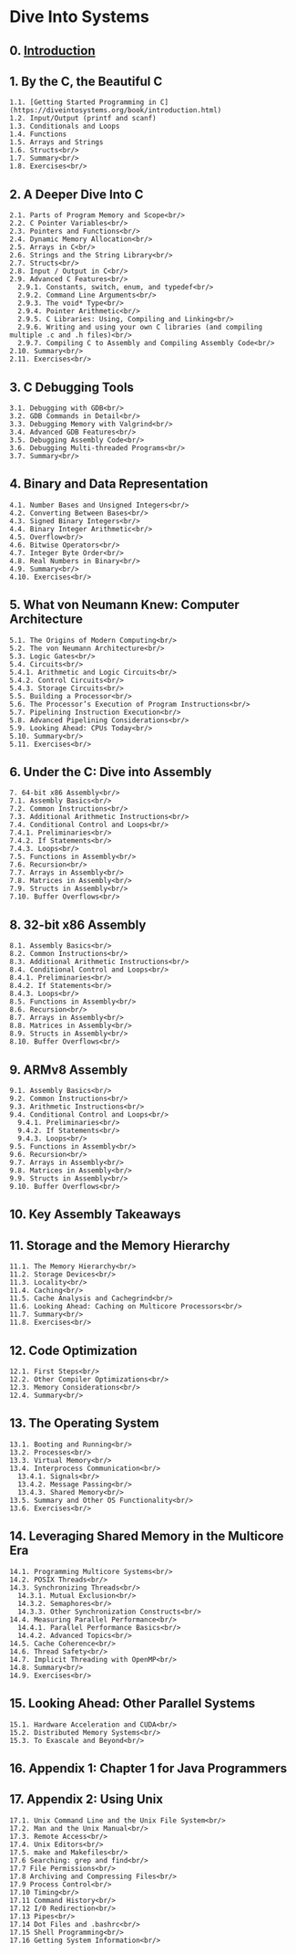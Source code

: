 # Dive Into Systems <br/>

## 0. [Introduction](https://diveintosystems.org/book/introduction.html)<br/>
## 1. By the C, the Beautiful C <br/>
    1.1. [Getting Started Programming in C](https://diveintosystems.org/book/introduction.html)
    1.2. Input/Output (printf and scanf) 
    1.3. Conditionals and Loops
    1.4. Functions
    1.5. Arrays and Strings
    1.6. Structs<br/>
    1.7. Summary<br/>
    1.8. Exercises<br/>
## 2. A Deeper Dive Into C<br/>
    2.1. Parts of Program Memory and Scope<br/>
    2.2. C Pointer Variables<br/>
    2.3. Pointers and Functions<br/>
    2.4. Dynamic Memory Allocation<br/>
    2.5. Arrays in C<br/>
    2.6. Strings and the String Library<br/>
    2.7. Structs<br/>
    2.8. Input / Output in C<br/>
    2.9. Advanced C Features<br/>
      2.9.1. Constants, switch, enum, and typedef<br/>
      2.9.2. Command Line Arguments<br/>
      2.9.3. The void* Type<br/>
      2.9.4. Pointer Arithmetic<br/>
      2.9.5. C Libraries: Using, Compiling and Linking<br/>
      2.9.6. Writing and using your own C libraries (and compiling multiple .c and .h files)<br/>
      2.9.7. Compiling C to Assembly and Compiling Assembly Code<br/>
    2.10. Summary<br/>
    2.11. Exercises<br/>
## 3. C Debugging Tools<br/>
    3.1. Debugging with GDB<br/>
    3.2. GDB Commands in Detail<br/>
    3.3. Debugging Memory with Valgrind<br/>
    3.4. Advanced GDB Features<br/>
    3.5. Debugging Assembly Code<br/>
    3.6. Debugging Multi-threaded Programs<br/>
    3.7. Summary<br/>
## 4. Binary and Data Representation<br/>
    4.1. Number Bases and Unsigned Integers<br/>
    4.2. Converting Between Bases<br/>
    4.3. Signed Binary Integers<br/>
    4.4. Binary Integer Arithmetic<br/>
    4.5. Overflow<br/>
    4.6. Bitwise Operators<br/>
    4.7. Integer Byte Order<br/>
    4.8. Real Numbers in Binary<br/>
    4.9. Summary<br/>
    4.10. Exercises<br/>
## 5. What von Neumann Knew: Computer Architecture<br/>
    5.1. The Origins of Modern Computing<br/>
    5.2. The von Neumann Architecture<br/>
    5.3. Logic Gates<br/>
    5.4. Circuits<br/>
    5.4.1. Arithmetic and Logic Circuits<br/>
    5.4.2. Control Circuits<br/>
    5.4.3. Storage Circuits<br/>
    5.5. Building a Processor<br/>
    5.6. The Processor’s Execution of Program Instructions<br/>
    5.7. Pipelining Instruction Execution<br/>
    5.8. Advanced Pipelining Considerations<br/>
    5.9. Looking Ahead: CPUs Today<br/>
    5.10. Summary<br/>
    5.11. Exercises<br/>
## 6. Under the C: Dive into Assembly<br/>
    7. 64-bit x86 Assembly<br/>
    7.1. Assembly Basics<br/>
    7.2. Common Instructions<br/>
    7.3. Additional Arithmetic Instructions<br/>
    7.4. Conditional Control and Loops<br/>
    7.4.1. Preliminaries<br/>
    7.4.2. If Statements<br/>
    7.4.3. Loops<br/>
    7.5. Functions in Assembly<br/>
    7.6. Recursion<br/>
    7.7. Arrays in Assembly<br/>
    7.8. Matrices in Assembly<br/>
    7.9. Structs in Assembly<br/>
    7.10. Buffer Overflows<br/>
## 8. 32-bit x86 Assembly<br/>
    8.1. Assembly Basics<br/>
    8.2. Common Instructions<br/>
    8.3. Additional Arithmetic Instructions<br/>
    8.4. Conditional Control and Loops<br/>
    8.4.1. Preliminaries<br/>
    8.4.2. If Statements<br/>
    8.4.3. Loops<br/>
    8.5. Functions in Assembly<br/>
    8.6. Recursion<br/>
    8.7. Arrays in Assembly<br/>
    8.8. Matrices in Assembly<br/>
    8.9. Structs in Assembly<br/>
    8.10. Buffer Overflows<br/>
## 9. ARMv8 Assembly<br/>
    9.1. Assembly Basics<br/>
    9.2. Common Instructions<br/>
    9.3. Arithmetic Instructions<br/>
    9.4. Conditional Control and Loops<br/>
      9.4.1. Preliminaries<br/>
      9.4.2. If Statements<br/>
      9.4.3. Loops<br/>
    9.5. Functions in Assembly<br/>
    9.6. Recursion<br/>
    9.7. Arrays in Assembly<br/>
    9.8. Matrices in Assembly<br/>
    9.9. Structs in Assembly<br/>
    9.10. Buffer Overflows<br/>
## 10. Key Assembly Takeaways<br/>
## 11. Storage and the Memory Hierarchy<br/>
    11.1. The Memory Hierarchy<br/>
    11.2. Storage Devices<br/>
    11.3. Locality<br/>
    11.4. Caching<br/>
    11.5. Cache Analysis and Cachegrind<br/>
    11.6. Looking Ahead: Caching on Multicore Processors<br/>
    11.7. Summary<br/>
    11.8. Exercises<br/>
## 12. Code Optimization<br/>
    12.1. First Steps<br/>
    12.2. Other Compiler Optimizations<br/>
    12.3. Memory Considerations<br/>
    12.4. Summary<br/>
## 13. The Operating System<br/>
    13.1. Booting and Running<br/>
    13.2. Processes<br/>
    13.3. Virtual Memory<br/>
    13.4. Interprocess Communication<br/>
      13.4.1. Signals<br/>
      13.4.2. Message Passing<br/>
      13.4.3. Shared Memory<br/>
    13.5. Summary and Other OS Functionality<br/>
    13.6. Exercises<br/>
## 14. Leveraging Shared Memory in the Multicore Era<br/>
    14.1. Programming Multicore Systems<br/>
    14.2. POSIX Threads<br/>
    14.3. Synchronizing Threads<br/>
      14.3.1. Mutual Exclusion<br/>
      14.3.2. Semaphores<br/>
      14.3.3. Other Synchronization Constructs<br/>
    14.4. Measuring Parallel Performance<br/>
      14.4.1. Parallel Performance Basics<br/>
      14.4.2. Advanced Topics<br/>
    14.5. Cache Coherence<br/>
    14.6. Thread Safety<br/>
    14.7. Implicit Threading with OpenMP<br/>
    14.8. Summary<br/>
    14.9. Exercises<br/>
## 15. Looking Ahead: Other Parallel Systems<br/>
    15.1. Hardware Acceleration and CUDA<br/>
    15.2. Distributed Memory Systems<br/>
    15.3. To Exascale and Beyond<br/>
## 16. Appendix 1: Chapter 1 for Java Programmers<br/>
## 17. Appendix 2: Using Unix<br/>
    17.1. Unix Command Line and the Unix File System<br/>
    17.2. Man and the Unix Manual<br/>
    17.3. Remote Access<br/>
    17.4. Unix Editors<br/>
    17.5. make and Makefiles<br/>
    17.6 Searching: grep and find<br/>
    17.7 File Permissions<br/>
    17.8 Archiving and Compressing Files<br/>
    17.9 Process Control<br/>
    17.10 Timing<br/>
    17.11 Command History<br/>
    17.12 I/0 Redirection<br/>
    17.13 Pipes<br/>
    17.14 Dot Files and .bashrc<br/>
    17.15 Shell Programming<br/>
    17.16 Getting System Information<br/>
